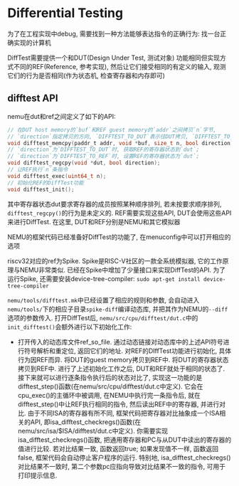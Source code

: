 # Differential Testing
为了在工程实现中debug, 需要找到一种方法能够表达指令的正确行为: 找一台正确实现的计算机

DiffTest需要提供一个和DUT(Design Under Test, 测试对象) 功能相同但实现方式不同的REF(Reference, 参考实现), 然后让它们接受相同的有定义的输入, 观测它们的行为是否相同(作为状态机, 检查寄存器和内存即可)

## difftest API
nemu在dut和ref之间定义了如下的API:

```c
// 在DUT host memory的`buf`和REF guest memory的`addr`之间拷贝`n`字节,
// `direction`指定拷贝的方向, `DIFFTEST_TO_DUT`表示往DUT拷贝, `DIFFTEST_TO_REF`表示往REF拷贝
void difftest_memcpy(paddr_t addr, void *buf, size_t n, bool direction);
// `direction`为`DIFFTEST_TO_DUT`时, 获取REF的寄存器状态到`dut`;
// `direction`为`DIFFTEST_TO_REF`时, 设置REF的寄存器状态为`dut`;
void difftest_regcpy(void *dut, bool direction);
// 让REF执行`n`条指令
void difftest_exec(uint64_t n);
// 初始化REF的DiffTest功能
void difftest_init();
```

其中寄存器状态dut要求寄存器的成员按照某种顺序排列, 若未按要求顺序排列, `difftest_regcpy()`的行为是未定义的. REF需要实现这些API, DUT会使用这些API来进行DiffTest. 在这里, DUT和REF分别是NEMU和其它模拟器

NEMU的框架代码已经准备好DiffTest的功能了, 在menuconfig中可以打开相应的选项

riscv32对应的ref为Spike. Spike是RISC-V社区的一款全系统模拟器, 它的工作原理与NEMU非常类似. 已经在Spike中增加了少量接口来实现DiffTest的API. 为了运行Spike, 还需要安装device-tree-compiler: `sudo apt-get install device-tree-compiler`

`nemu/tools/difftest.mk`中已经设置了相应的规则和参数, 会自动进入`nemu/tools/`下的相应子目录`spike-diff`编译动态库, 并把其作为NEMU的`--diff`选项的参数传入. 打开DiffTest后, `nemu/src/cpu/difftest/dut.c`中的`init_difftest()`会额外进行以下初始化工作:

- 打开传入的动态库文件ref_so_file.
通过动态链接对动态库中的上述API符号进行符号解析和重定位, 返回它们的地址.
对REF的DIffTest功能进行初始化, 具体行为因REF而异.
将DUT的guest memory拷贝到REF中.
将DUT的寄存器状态拷贝到REF中.
进行了上述初始化工作之后, DUT和REF就处于相同的状态了. 接下来就可以进行逐条指令执行后的状态对比了, 实现这一功能的是difftest_step()函数(在nemu/src/cpu/difftest/dut.c中定义). 它会在cpu_exec()的主循环中被调用, 在NEMU中执行完一条指令后, 就在difftest_step()中让REF执行相同的指令, 然后读出REF中的寄存器, 并进行对比. 由于不同ISA的寄存器有所不同, 框架代码把寄存器对比抽象成一个ISA相关的API, 即isa_difftest_checkregs()函数(在nemu/src/isa/$ISA/difftest/dut.c中定义). 你需要实现isa_difftest_checkregs()函数, 把通用寄存器和PC与从DUT中读出的寄存器的值进行比较. 若对比结果一致, 函数返回true; 如果发现值不一样, 函数返回false, 框架代码会自动停止客户程序的运行. 特别地, isa_difftest_checkregs()对比结果不一致时, 第二个参数pc应指向导致对比结果不一致的指令, 可用于打印提示信息.